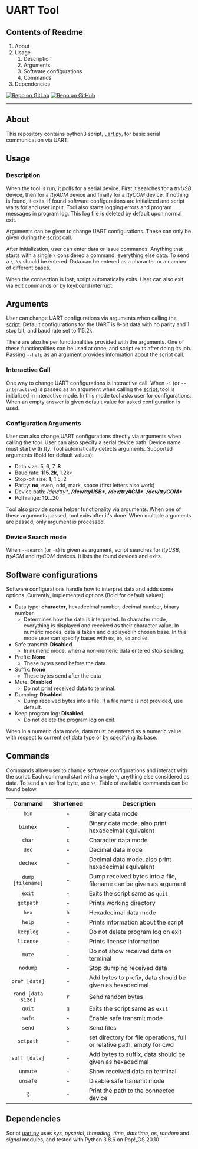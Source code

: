# UART Tool

## Contents of Readme

1. About
2. Usage
   1. Description
   2. Arguments
   3. Software configurations
   4. Commands
3. Dependencies

[![Repo on GitLab](https://img.shields.io/badge/repo-GitLab-6C488A.svg)](https://gitlab.com/suoglu/uart-tool)
[![Repo on GitHub](https://img.shields.io/badge/repo-GitHub-3D76C2.svg)](https://github.com/suoglu/UART-Tool)

---

## About

This repository contains python3 script, [uart.py](Sources/uart.py), for basic serial communication via UART.

## Usage

### Description

When the tool is run, it polls for a serial device. First it searches for a *ttyUSB* device, then for a *ttyACM* device and finally for a *ttyCOM* device. If nothing is found, it exits. If found software configurations are initialized and script waits for and user input. Tool also starts logging errors and program messages in program log. This log file is deleted by default upon normal exit.

Arguments can be given to change UART configurations. These can only be given during the [script](Sources/uart.py) call.

After initialization, user can enter data or issue commands. Anything that starts with a single `\` considered a command, everything else data. To send a `\`, `\\` should be entered. Data can be entered as a character or a number of different bases.

When the connection is lost, script automatically exits. User can also exit via exit commands or by keyboard interrupt.

## Arguments

User can change UART configurations via arguments when calling the [script](Sources/uart.py). Default configurations for the UART is 8-bit data with no parity and 1 stop bit; and baud rate set to 115.2k.

There are also helper functionalities provided with the arguments. One of these functionalities can be used at once, and script exits after doing its job. Passing `--help` as an argument provides information about the script call.

### Interactive Call

One way to change UART configurations is interactive call. When `-i` (or `--interactive`) is passed as an argument when calling the [script](Sources/uart.py), tool is initialized in interactive mode. In this mode tool asks user for configurations. When an empty answer is given default value for asked configuration is used.

### Configuration Arguments

User can also change UART configurations directly via arguments when calling the tool. User can also specify a serial device path. Device name must start with *tty*. Tool automatically detects arguments. Supported arguments (Bold for default values):

* Data size: 5, 6, 7, **8**
* Baud rate: **115.2k**, 1.2k<
* Stop-bit size: **1**, 1.5, 2
* Parity: **no**, even, odd, mark, space (first letters also work)
* Device path: */dev/tty\**, ***/dev/ttyUSB\****, ***/dev/ttyACM\****, ***/dev/ttyCOM\****
* Poll range: **10**...20

Tool also provide some helper functionality via arguments. When one of these arguments passed, tool exits after it's done. When multiple arguments are passed, only argument is processed.

### Device Search mode

When `--search` (or `-s`) is given as argument, script searches for *ttyUSB*, *ttyACM* and *ttyCOM* devices. It lists the found devices and exits.

## Software configurations

Software configurations handle how to interpret data and adds some options. Currently, implemented options (Bold for default values):

* Data type: **character**, hexadecimal number, decimal number, binary number
  * Determines how the data is interpreted. In character mode, everything is displayed and received as their character value. In numeric modes, data is taken and displayed in chosen base. In this mode user can specify bases with `0x`, `0b`, `0o` and `0d`.
* Safe transmit: **Disabled**
  * In numeric mode, when a non-numeric data entered stop sending.
* Prefix: **None**
  * These bytes send before the data
* Suffix: **None**
  * These bytes send after the data
* Mute: **Disabled**
  * Do not print received data to terminal.
* Dumping: **Disabled**
  * Dump received bytes into a file. If a file name is not provided, use default.
* Keep program log: **Disabled**
  * Do not delete the program log on exit.

When in a numeric data mode; data must be entered as a numeric value with respect to current set data type or by specifying its base.

## Commands

Commands allow user to change software configurations and interact with the script. Each command start with a single `\`, anything else considered as data. To send a `\` as first byte, use `\\`. Table of available commands can be found below.

|Command|Shortened|Description|
|:---:|:---:|---|
|`bin`|-|Binary data mode|
|`binhex`|-|Binary data mode, also print hexadecimal equivalent|
|`char`|`c`|Character data mode|
|`dec`|-|Decimal data mode|
|`dechex`|-|Decimal data mode, also print hexadecimal equivalent|
|`dump [filename]`|-|Dump received bytes into a file, filename can be given as argument|
|`exit`|-|Exits the script same as `quit`|
|`getpath`|-|Prints working directory|
|`hex`|`h`|Hexadecimal data mode|
|`help`|-|Prints information about the script|
|`keeplog`|-|Do not delete program log on exit|
|`license`|-|Prints license information|
|`mute`|-|Do not show received data on terminal|
|`nodump`|-|Stop dumping received data|
|`pref [data]`|-|Add bytes to prefix, data should be given as hexadecimal|
|`rand [data size]`|`r`|Send random bytes|
|`quit`|`q`|Exits the script same as `exit`|
|`safe`|-|Enable safe transmit mode|
|`send`|`s`|Send files|
|`setpath`|-|set directory for file operations, full or relative path, empty for cwd |
|`suff [data]`|-|Add bytes to suffix, data should be given as hexadecimal|
|`unmute`|-|Show received data on terminal|
|`unsafe`|-|Disable safe transmit mode|
|`@`|-|Print the path to the connected device|

## Dependencies

Script [uart.py](Sources/uart.py) uses *sys*, *pyserial*, *threading*, *time*, *datetime*, *os*, *random* and *signal* modules, and tested with Python 3.8.6 on Pop!_OS 20.10
